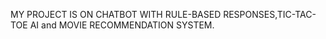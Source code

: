 MY PROJECT IS ON  CHATBOT WITH RULE-BASED RESPONSES,TIC-TAC-TOE AI and  MOVIE RECOMMENDATION SYSTEM.
